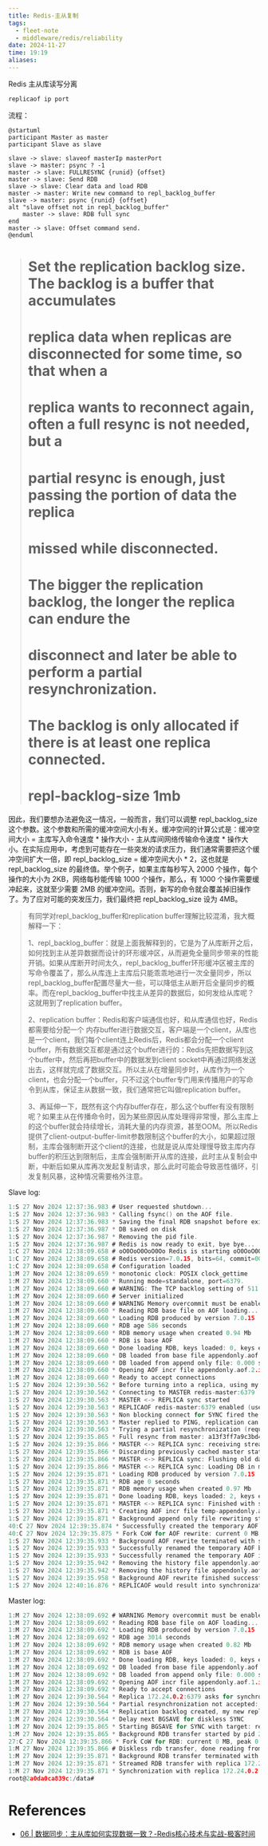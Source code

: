 ```yaml
---
title: Redis-主从复制
tags:
  - fleet-note
  - middleware/redis/reliability
date: 2024-11-27
time: 19:19
aliases:
---
```

Redis 主从库读写分离
```c
replicaof ip port
```

流程：
```plantuml
@startuml
participant Master as master
participant Slave as slave

slave -> slave: slaveof masterIp masterPort
slave -> master: psync ? -1
master -> slave: FULLRESYNC {runid} {offset}
master -> slave: Send RDB 
slave -> slave: Clear data and load RDB 
master -> master: Write new command to repl_backlog_buffer
slave -> master: psync {runid} {offset}
alt "slave offset not in repl_backlog_buffer"
	master -> slave: RDB full sync
end
master -> slave: Offset command send.
@enduml
```


> # Set the replication backlog size. The backlog is a buffer that accumulates
> # replica data when replicas are disconnected for some time, so that when a
> # replica wants to reconnect again, often a full resync is not needed, but a
> # partial resync is enough, just passing the portion of data the replica
> # missed while disconnected.
> #
> # The bigger the replication backlog, the longer the replica can endure the
> # disconnect and later be able to perform a partial resynchronization.
> #
> # The backlog is only allocated if there is at least one replica connected.
> #
> # repl-backlog-size 1mb

因此，我们要想办法避免这一情况，一般而言，我们可以调整 repl_backlog_size 这个参数。这个参数和所需的缓冲空间大小有关。缓冲空间的计算公式是：缓冲空间大小 = 主库写入命令速度 * 操作大小 - 主从库间网络传输命令速度 * 操作大小。在实际应用中，考虑到可能存在一些突发的请求压力，我们通常需要把这个缓冲空间扩大一倍，即 repl_backlog_size = 缓冲空间大小 * 2，这也就是 repl_backlog_size 的最终值。举个例子，如果主库每秒写入 2000 个操作，每个操作的大小为 2KB，网络每秒能传输 1000 个操作，那么，有 1000 个操作需要缓冲起来，这就至少需要 2MB 的缓冲空间。否则，新写的命令就会覆盖掉旧操作了。为了应对可能的突发压力，我们最终把 repl_backlog_size 设为 4MB。

> 有同学对repl_backlog_buffer和replication buffer理解比较混淆，我大概解释一下：
> 
> 1、repl_backlog_buffer：就是上面我解释到的，它是为了从库断开之后，如何找到主从差异数据而设计的环形缓冲区，从而避免全量同步带来的性能开销。如果从库断开时间太久，repl_backlog_buffer环形缓冲区被主库的写命令覆盖了，那么从库连上主库后只能乖乖地进行一次全量同步，所以repl_backlog_buffer配置尽量大一些，可以降低主从断开后全量同步的概率。而在repl_backlog_buffer中找主从差异的数据后，如何发给从库呢？这就用到了replication buffer。
> 
> 2、replication buffer：Redis和客户端通信也好，和从库通信也好，Redis都需要给分配一个 内存buffer进行数据交互，客户端是一个client，从库也是一个client，我们每个client连上Redis后，Redis都会分配一个client buffer，所有数据交互都是通过这个buffer进行的：Redis先把数据写到这个buffer中，然后再把buffer中的数据发到client socket中再通过网络发送出去，这样就完成了数据交互。所以主从在增量同步时，从库作为一个client，也会分配一个buffer，只不过这个buffer专门用来传播用户的写命令到从库，保证主从数据一致，我们通常把它叫做replication buffer。
> 
> 3、再延伸一下，既然有这个内存buffer存在，那么这个buffer有没有限制呢？如果主从在传播命令时，因为某些原因从库处理得非常慢，那么主库上的这个buffer就会持续增长，消耗大量的内存资源，甚至OOM。所以Redis提供了client-output-buffer-limit参数限制这个buffer的大小，如果超过限制，主库会强制断开这个client的连接，也就是说从库处理慢导致主库内存buffer的积压达到限制后，主库会强制断开从库的连接，此时主从复制会中断，中断后如果从库再次发起复制请求，那么此时可能会导致恶性循环，引发复制风暴，这种情况需要格外注意。

Slave log:
```c
1:S 27 Nov 2024 12:37:36.983 # User requested shutdown...
1:S 27 Nov 2024 12:37:36.983 * Calling fsync() on the AOF file.
1:S 27 Nov 2024 12:37:36.983 * Saving the final RDB snapshot before exiting.
1:S 27 Nov 2024 12:37:36.987 * DB saved on disk
1:S 27 Nov 2024 12:37:36.987 * Removing the pid file.
1:S 27 Nov 2024 12:37:36.987 # Redis is now ready to exit, bye bye...
1:C 27 Nov 2024 12:38:09.658 # oO0OoO0OoO0Oo Redis is starting oO0OoO0OoO0Oo
1:C 27 Nov 2024 12:38:09.658 # Redis version=7.0.15, bits=64, commit=00000000, modified=0, pid=1, just started
1:C 27 Nov 2024 12:38:09.658 # Configuration loaded
1:M 27 Nov 2024 12:38:09.659 * monotonic clock: POSIX clock_gettime
1:M 27 Nov 2024 12:38:09.660 * Running mode=standalone, port=6379.
1:M 27 Nov 2024 12:38:09.660 # WARNING: The TCP backlog setting of 511 cannot be enforced because /proc/sys/net/core/somaxconn is set to the lower value of 128.
1:M 27 Nov 2024 12:38:09.660 # Server initialized
1:M 27 Nov 2024 12:38:09.660 # WARNING Memory overcommit must be enabled! Without it, a background save or replication may fail under low memory condition. Being disabled, it can can also cause failures without low memory condition, see https://github.com/jemalloc/jemalloc/issues/1328. To fix this issue add 'vm.overcommit_memory = 1' to /etc/sysctl.conf and then reboot or run the command 'sysctl vm.overcommit_memory=1' for this to take effect.
1:M 27 Nov 2024 12:38:09.660 * Reading RDB base file on AOF loading...
1:M 27 Nov 2024 12:38:09.660 * Loading RDB produced by version 7.0.15
1:M 27 Nov 2024 12:38:09.660 * RDB age 586 seconds
1:M 27 Nov 2024 12:38:09.660 * RDB memory usage when created 0.94 Mb
1:M 27 Nov 2024 12:38:09.660 * RDB is base AOF
1:M 27 Nov 2024 12:38:09.660 * Done loading RDB, keys loaded: 0, keys expired: 0.
1:M 27 Nov 2024 12:38:09.660 * DB loaded from base file appendonly.aof.2.base.rdb: 0.000 seconds
1:M 27 Nov 2024 12:38:09.660 * DB loaded from append only file: 0.000 seconds
1:M 27 Nov 2024 12:38:09.660 * Opening AOF incr file appendonly.aof.2.incr.aof on server start
1:M 27 Nov 2024 12:38:09.660 * Ready to accept connections
1:S 27 Nov 2024 12:39:30.562 * Before turning into a replica, using my own master parameters to synthesize a cached master: I may be able to synchronize with the new master with just a partial transfer.
1:S 27 Nov 2024 12:39:30.562 * Connecting to MASTER redis-master:6379
1:S 27 Nov 2024 12:39:30.563 * MASTER <-> REPLICA sync started
1:S 27 Nov 2024 12:39:30.563 * REPLICAOF redis-master:6379 enabled (user request from 'id=5 addr=127.0.0.1:60198 laddr=127.0.0.1:6379 fd=10 name= age=10 idle=0 flags=N db=0 sub=0 psub=0 ssub=0 multi=-1 qbuf=48 qbuf-free=20426 argv-mem=25 multi-mem=0 rbs=1024 rbp=0 obl=0 oll=0 omem=0 tot-mem=22321 events=r cmd=replicaof user=default redir=-1 resp=2')
1:S 27 Nov 2024 12:39:30.563 * Non blocking connect for SYNC fired the event.
1:S 27 Nov 2024 12:39:30.563 * Master replied to PING, replication can continue...
1:S 27 Nov 2024 12:39:30.563 * Trying a partial resynchronization (request c87f57d4ff44073db6335de638d5fc6c19310f9d:1).
1:S 27 Nov 2024 12:39:35.865 * Full resync from master: a13f3ff7a9c3bd4ce3ba7d552cf23a3a0c70b682:0
1:S 27 Nov 2024 12:39:35.866 * MASTER <-> REPLICA sync: receiving streamed RDB from master with EOF to disk
1:S 27 Nov 2024 12:39:35.866 * Discarding previously cached master state.
1:S 27 Nov 2024 12:39:35.866 * MASTER <-> REPLICA sync: Flushing old data
1:S 27 Nov 2024 12:39:35.866 * MASTER <-> REPLICA sync: Loading DB in memory
1:S 27 Nov 2024 12:39:35.871 * Loading RDB produced by version 7.0.15
1:S 27 Nov 2024 12:39:35.871 * RDB age 0 seconds
1:S 27 Nov 2024 12:39:35.871 * RDB memory usage when created 0.97 Mb
1:S 27 Nov 2024 12:39:35.871 * Done loading RDB, keys loaded: 2, keys expired: 0.
1:S 27 Nov 2024 12:39:35.871 * MASTER <-> REPLICA sync: Finished with success
1:S 27 Nov 2024 12:39:35.871 * Creating AOF incr file temp-appendonly.aof.incr on background rewrite
1:S 27 Nov 2024 12:39:35.871 * Background append only file rewriting started by pid 40
40:C 27 Nov 2024 12:39:35.874 * Successfully created the temporary AOF base file temp-rewriteaof-bg-40.aof
40:C 27 Nov 2024 12:39:35.875 * Fork CoW for AOF rewrite: current 0 MB, peak 0 MB, average 0 MB
1:S 27 Nov 2024 12:39:35.933 * Background AOF rewrite terminated with success
1:S 27 Nov 2024 12:39:35.933 * Successfully renamed the temporary AOF base file temp-rewriteaof-bg-40.aof into appendonly.aof.3.base.rdb
1:S 27 Nov 2024 12:39:35.933 * Successfully renamed the temporary AOF incr file temp-appendonly.aof.incr into appendonly.aof.3.incr.aof
1:S 27 Nov 2024 12:39:35.942 * Removing the history file appendonly.aof.2.incr.aof in the background
1:S 27 Nov 2024 12:39:35.942 * Removing the history file appendonly.aof.2.base.rdb in the background
1:S 27 Nov 2024 12:39:35.958 * Background AOF rewrite finished successfully
1:S 27 Nov 2024 12:40:16.876 * REPLICAOF would result into synchronization with the master we are already connected with. No operation performed.
```

Master log:
```c
1:M 27 Nov 2024 12:38:09.692 # WARNING Memory overcommit must be enabled! Without it, a background save or replication may fail under low memory condition. Being disabled, it can can also cause failures without low memory condition, see https://github.com/jemalloc/jemalloc/issues/1328. To fix this issue add 'vm.overcommit_memory = 1' to /etc/sysctl.conf and then reboot or run the command 'sysctl vm.overcommit_memory=1' for this to take effect.
1:M 27 Nov 2024 12:38:09.692 * Reading RDB base file on AOF loading...
1:M 27 Nov 2024 12:38:09.692 * Loading RDB produced by version 7.0.15
1:M 27 Nov 2024 12:38:09.692 * RDB age 3014 seconds
1:M 27 Nov 2024 12:38:09.692 * RDB memory usage when created 0.82 Mb
1:M 27 Nov 2024 12:38:09.692 * RDB is base AOF
1:M 27 Nov 2024 12:38:09.692 * Done loading RDB, keys loaded: 0, keys expired: 0.
1:M 27 Nov 2024 12:38:09.692 * DB loaded from base file appendonly.aof.1.base.rdb: 0.000 seconds
1:M 27 Nov 2024 12:38:09.692 * DB loaded from append only file: 0.000 seconds
1:M 27 Nov 2024 12:38:09.692 * Opening AOF incr file appendonly.aof.1.incr.aof on server start
1:M 27 Nov 2024 12:38:09.692 * Ready to accept connections
1:M 27 Nov 2024 12:39:30.564 * Replica 172.24.0.2:6379 asks for synchronization
1:M 27 Nov 2024 12:39:30.564 * Partial resynchronization not accepted: Replication ID mismatch (Replica asked for 'c87f57d4ff44073db6335de638d5fc6c19310f9d', my replication IDs are '62a8e75dcb39aa2cf77cda6f53a81d89c9d0c0d2' and '0000000000000000000000000000000000000000')
1:M 27 Nov 2024 12:39:30.564 * Replication backlog created, my new replication IDs are 'a13f3ff7a9c3bd4ce3ba7d552cf23a3a0c70b682' and '0000000000000000000000000000000000000000'
1:M 27 Nov 2024 12:39:30.564 * Delay next BGSAVE for diskless SYNC
1:M 27 Nov 2024 12:39:35.865 * Starting BGSAVE for SYNC with target: replicas sockets
1:M 27 Nov 2024 12:39:35.865 * Background RDB transfer started by pid 27
27:C 27 Nov 2024 12:39:35.866 * Fork CoW for RDB: current 0 MB, peak 0 MB, average 0 MB
1:M 27 Nov 2024 12:39:35.866 # Diskless rdb transfer, done reading from pipe, 1 replicas still up.
1:M 27 Nov 2024 12:39:35.871 * Background RDB transfer terminated with success
1:M 27 Nov 2024 12:39:35.871 * Streamed RDB transfer with replica 172.24.0.2:6379 succeeded (socket). Waiting for REPLCONF ACK from slave to enable streaming
1:M 27 Nov 2024 12:39:35.871 * Synchronization with replica 172.24.0.2:6379 succeeded
root@2a0da0ca839c:/data# 
```

# References
* [06 | 数据同步：主从库如何实现数据一致？-Redis核心技术与实战-极客时间](https://time.geekbang.org/column/article/272852)